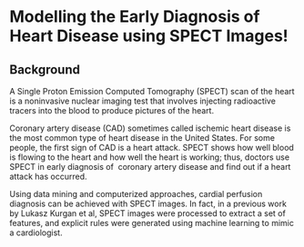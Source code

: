 # Modelling the Early Diagnosis of Heart Disease using SPECT Images!

## Background

A  Single Proton Emission Computed Tomography (SPECT) scan of the heart is a noninvasive nuclear imaging test that involves injecting radioactive tracers into the blood to produce pictures of the heart. 

Coronary artery disease (CAD) sometimes called ischemic heart disease is the most common type of heart disease in the United States. For some people, the first sign of CAD is a heart attack. SPECT shows how well blood is flowing to the heart and how well the heart is working; thus, doctors use SPECT in early diagnosis of  coronary artery disease and find out if a heart attack has occurred.  

Using data mining and computerized approaches, cardial perfusion diagnosis can be achieved with SPECT images. In fact, in a previous work by Lukasz Kurgan et al, SPECT images were processed to extract a set of features, and explicit rules were generated using machine learning to mimic a cardiologist.

